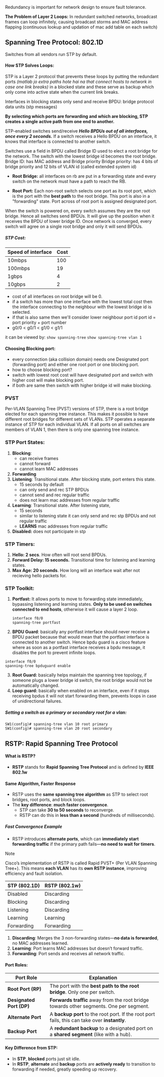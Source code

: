 Redundancy is important for network design to ensure fault tolerance.

**The Problem of Layer 2 Loops:** In redundant switched networks, broadcast frames can loop infinitely, causing broadcast storms and MAC address flapping (continuous lookup and updation of mac add table on each switch)
## Spanning Tree Protocol: 802.1D
Switches from all vendors run STP by default.
#### How STP Solves Loops:
STP is a Layer 2 protocol that prevents these loops by putting the redundant ports *(matlab jo extra paths hote hai na that connect hosts to network in case one link breaks)* in a blocked state and these serve as backup which only come into active state when the current link breaks.

Interfaces in blocking states only send and receive BPDU: bridge protocol data units (stp messages)

**By selecting which ports are forwarding and which are blocking, STP creates a single active path from one end to another.**

STP-enabled switches send/receive ***Hello BPDUs out of all interfaces, once every 2 seconds.***
If a switch receives a Hello BPDU on an interface, it knows that interface is connected to another switch.

Switches use a field in BPDU called Bridge ID used to elect a root bridge for the network.
The switch with the lowest bridge id becomes the root bridge.
Bridge ID:  has MAC address and Bridge priority
Bridge priority: has 4 bits of bridge priority and 12 bits of VLAN id (called extended system id)

- **Root Bridge:** all interfaces on rb are put in a forwarding state and every switch on the network must have a path to reach the RB.

- **Root Port:** Each non-root switch selects one port as its root port, which is the port with the **best path** to the root bridge. This port is also in a "forwarding" state. Port across of root port is assigned designated port.

When the switch is powered on, every switch assumes they are the root bridge. Hence all switches send BPDUs.
It will give up the position when it receives the BPDU of lower bridge ID.
Once network is converged, every switch will agree on a single root bridge and only it will send BPDUs.

##### STP Cost:
| Speed of interface | Cost |
| ------------------ | ---- |
| 10mbps             | 100  |
| 100mbps            | 19   |
| 1gbps              | 4    |
| 10gbps             | 2    |
- cost of all interfaces on root bridge will be 0.
- if a switch has more than one interface with the lowest total cost then the interface connecting to the neighbour with the lowest bridge id is selected.
- if that is also same then we'll consider lower neighbour port id
port id = port priority + port number
- g0/0 < g0/1 < g1/0 < g1/1

it can be viewed by:
`show spanning-tree` 
`show spanning-tree vlan 1`

#### Choosing Blocking port:
- every connection (aka collision domain) needs one Designated port (forwarding port) and either one root port or one blocking port. 
- how to choose blocking port?
- switch with lowest root cost will have designated port and switch with higher cost will make blocking port.
- if both are same then switch with higher bridge id will make blocking.

### PVST
Per-VLAN Spanning Tree (PVST) versions of STP, there is a root bridge elected for each spanning tree instance. This makes it possible to have different root bridges for different sets of VLANs. STP operates a separate instance of STP for each individual VLAN. If all ports on all switches are members of VLAN 1, then there is only one spanning tree instance.

### STP Port States:
1. **Blocking**:
	- can receive frames
	- cannot forward
	- cannot learn MAC addresses
2. **Forwarding**
3. **Listening**: Transitional state. After blocking state, port enters this state.
	- 15 seconds by default
	- can only send and rec STP BPDUs
	- cannot send and rec regular traffic
	- does not learn mac addresses from regular traffic
4. **Learning**: Transitional state. After listening state, 
	- 15 seconds
	- similar to listening state it can only send and rec stp BPDUs and not regular traffic
	- **LEARNS** mac addresses from regular traffic
5. **Disabled:** does not participate in stp

### STP Timers:
1. **Hello: 2 secs**. How often will root send BPDUs.
2. **Forward Delay: 15 seconds.** Transitional time for listening and learning states.
3. **Max Age: 20 seconds**. How long will an interface wait after not recieving hello packets for.

### STP Toolkit:
1. **Portfast:** It allows ports to move to forwarding state  immediately, bypassing listening and learning states. **Only to be used on switches connected to end hosts**, otherwise it will cause a layer 2 loop.
   ```
   interface f0/0
   spanning-tree portfast
	```

2. **BPDU Guard**:  basically any portfast interface should never receive a BPDU packet because that would mean that the portfast interface is connected to another switch. Hence bpdu guard is a cisco feature where as soon as a portfast interface receives a bpdu message, it disables the port to prevent infinite loops.
```
interface f0/0
spanning-tree bpduguard enable
```

3. **Root Guard:** basically helps maintain the spanning tree topology, if someone plugs a lower bridge id switch, the root bridge would not be automatically changed.
4. **Loop guard:** basically when enabled on an interface, even if it stops receiving bpdus it will not start forwarding them, prevents loops in case of unidirectional failures.

##### Setting a switch as a primary or secondary root for a vlan:
```
SW1(config)# spanning-tree vlan 10 root primary
SW1(config)# spanning-tree vlan 20 root secondary
```

## RSTP: Rapid Spanning Tree Protocol

#### What is RSTP?
- **RSTP** stands for **Rapid Spanning Tree Protocol** and is defined by **IEEE 802.1w**
#### Same Algorithm, Faster Response
- RSTP uses the **same spanning tree algorithm** as STP to select root bridges, root ports, and block loops.
- The **key difference**: **much faster convergence**.
    - STP can take **30 to 50 seconds** to reconverge.
    - RSTP can do this in **less than a second** (hundreds of milliseconds).
##### Fast Convergence Example
- RSTP introduces **alternate ports**, which can **immediately start forwarding traffic** if the primary path fails—**no need to wait for timers**.

>[!note]
>Cisco’s implementation of RSTP is called Rapid PVST+ (Per VLAN Spanning Tree+).
>This means **each VLAN** has its **own RSTP instance**, improving efficiency and fault isolation.
    
| **STP (802.1D)** | **RSTP (802.1w)** |
| ---------------- | ----------------- |
| Disabled         | Discarding        |
| Blocking         | Discarding        |
| Listening        | Discarding        |
| Learning         | Learning          |
| Forwarding       | Forwarding        |
1. **Discarding**: Merges the 3 non-forwarding states—**no data is forwarded**, no MAC addresses learned.
2. **Learning**: Port learns MAC addresses but doesn’t forward traffic.
3. **Forwarding**: Port sends and receives all network traffic.
#### Port Roles:
| **Port Role**            | **Explanation**                                                                               |
| ------------------------ | --------------------------------------------------------------------------------------------- |
| **Root Port (RP)**       | The port with the **best path to the root bridge**. Only one per switch.                      |
| **Designated Port (DP)** | **Forwards traffic** away from the root bridge towards other segments. One per segment.       |
| **Alternate Port**       | A **backup port** to the root port. If the root port fails, this can take over **instantly**. |
| **Backup Port**          | A **redundant backup** to a designated port on a **shared segment** (like with a hub).        |
#### Key Difference from STP:
- In **STP**, **blocked** ports just sit idle.
- In **RSTP**, **alternate** and **backup** ports are **actively ready** to transition to forwarding if needed, greatly speeding up recovery.